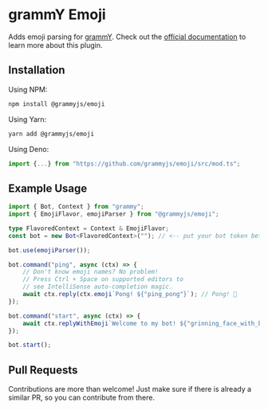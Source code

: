 # grammY Emoji

Adds emoji parsing for [grammY](https://github.com/grammyjs/grammY). Check out the [official documentation](https://grammy.dev/plugins/emoji.html) to learn more about this plugin.

## Installation

Using NPM:

```bash
npm install @grammyjs/emoji
```

Using Yarn:

```bash
yarn add @grammyjs/emoji
```

Using Deno:

```ts
import {...} from "https://github.com/grammyjs/emoji/src/mod.ts";
```

## Example Usage

```ts
import { Bot, Context } from "grammy";
import { EmojiFlavor, emojiParser } from "@grammyjs/emoji";

type FlavoredContext = Context & EmojiFlavor;
const bot = new Bot<FlavoredContext>(""); // <-- put your bot token between the ""

bot.use(emojiParser());

bot.command("ping", async (ctx) => {
    // Don't know emoji names? No problem!
    // Press Ctrl + Space on supported editors to
    // see IntelliSense auto-completion magic.
    await ctx.reply(ctx.emoji`Pong! ${"ping_pong"}`); // Pong! 🏓
});

bot.command("start", async (ctx) => {
    await ctx.replyWithEmoji`Welcome to my bot! ${"grinning_face_with_big_eyes"}`; // Welcome to my bot! 😀
});

bot.start();
```

## Pull Requests

Contributions are more than welcome! Just make sure if there is already a similar PR, so you can contribute from there.
